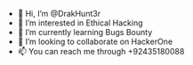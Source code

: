 - 👋 Hi, I’m @DrakHunt3r
- 👀 I’m interested in Ethical Hacking
- 🌱 I’m currently learning Bugs Bounty
- 💞️ I’m looking to collaborate on HackerOne
- 📫 You can reach me through +92435180088

<!---
DrakHunt3r/DrakHunt3r is a ✨ special ✨ repository because its `README.md` (this file) appears on your GitHub profile.
You can click the Preview link to take a look at your changes.
--->
